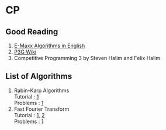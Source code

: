 # CP

## Good Reading
1. [E-Maxx Algorithms in English](https://cp-algorithms.com/)
2. [P3G Wiki](https://wcipeg.com/wiki/Special:AllPages)
3. Competitive Programming 3 by Steven Halim and Felix Halim

## List of Algorithms
1. Rabin-Karp Algorithms<br>
Tutorial : [1](https://wcipeg.com/wiki/Rabin%E2%80%93Karp_algorithm)<br>
Problems : [1](http://codeforces.com/problemset/problem/514/C)
2. Fast Fourier Transform<br>
Tutorial : [1](https://cp-algorithms.com/algebra/fft.html), [2](https://www.youtube.com/watch?v=iTMn0Kt18tg)<br>
Problems : [1](http://codeforces.com/contest/900/problem/E)